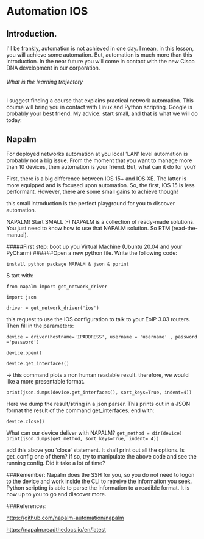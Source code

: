 # Automation IOS
## Introduction.

I'll be frankly, automation is not achieved in one day. I mean, in this lesson, you will achieve some automation. 
But, automation is much more than this introduction. 
In the near future you will come in contact with the new Cisco DNA development in our corporation.

###### What is the learning trajectory

I suggest finding a course that explains practical network automation. 
This course will bring you in contact with Linux and Python scripting. Google is probably your best friend. 
My advice: start small, and that is what we will do today.

## Napalm
For deployed networks automation at you local 'LAN' level automation is probably not a big issue. From the moment that you want to manage more than 10 devices, then automation is your friend.
But, what can it do for you? 

First, there is a big difference between IOS 15+ and IOS XE. 
The latter is more equipped and is focused upon automation. So, the first, IOS 15 is less performant. 
However, there are some small gains to achieve though! 

this small introduction is the perfect playground for you to discover automation. 

NAPALM!
Start SMALL :-)
NAPALM is a collection of ready-made solutions. You just need to know how to use that NAPALM solution. So RTM (read-the-manual).


#####First step: boot up you Virtual Machine (Ubuntu 20.04 and your PyCharm)
######Open a new python file.
Write the following code:

`install python package NAPALM & json & pprint`


S tart with:

`from napalm import get_network_driver`

`import json`

`driver = get_network_driver('ios')`

this request to use the IOS configuration to talk to your EoIP 3.03 routers.
Then fill in the parameters:

`device = driver(hostname='IPADDRESS', username = 'username' , password ='password')`

`device.open()`

`device.get_interfaces()`

-> this command plots a non human readable result. 
therefore, we would like a more presentable format.

`print(json.dumps(device.get_interfaces(), sort_keys=True, indent=4))`

Here we dump the result/**s**tring in a json parser. This prints out in a JSON format the result of the command get_interfaces.
end with:

`device.close()`

What can our device deliver with NAPALM? 
`get_method = dir(device)`
`print(json.dumps(get_method, sort_keys=True, indent= 4))`

add this above you 'close' statement. 
It shall print out all the options. 
Is get_config one of them? 
If so, try to manipulate the above code and see the running config. 
Did it take a lot of time? 

###Remember:
Napalm does the SSH for you, so you do not need to logon to the device and work inside the CLI to retreive the information you seek. 
Python scripting is able to parse the information to a readible format. It is now up to you to go and discover more. 

###References:

https://github.com/napalm-automation/napalm

https://napalm.readthedocs.io/en/latest